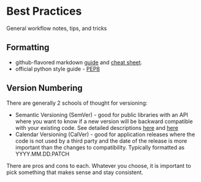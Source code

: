 # Best Practices
General workflow notes, tips, and tricks  

## Formatting
* github-flavored markdown [guide](https://docs.github.com/en/get-started/writing-on-github) and [cheat sheet](https://github.com/adam-p/markdown-here/wiki/Markdown-Cheatsheet).
* official python style guide - [PEP8](https://peps.python.org/pep-0008/)

## Version Numbering
There are generally 2 schools of thought for versioning:
* Semantic Versioning (SemVer) - good for public libraries with an API where you want to know if a new version will be backward compatible with your existing code. See detailed descriptions [here](https://semver.org/) and [here](https://www.geeksforgeeks.org/introduction-semantic-versioning/)
* Calendar Versioning (CalVer) - good for application releases where the code is not used by a third party and the date of the release is more important than the changes to compatibility. Typically formatted as YYYY.MM.DD.PATCH

There are pros and cons to each. Whatever you choose, it is important to pick something that makes sense and stay consistent.